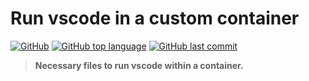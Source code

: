 # Run vscode in a custom container
[![GitHub](https://img.shields.io/github/license/jacobmannix/docker-vscode?color=blue)](LICENSE)
[![GitHub top language](https://img.shields.io/github/languages/top/jacobmannix/docker-vscode)](https://github.com/JacobMannix/docker-vscode)
[![GitHub last commit](https://img.shields.io/github/last-commit/jacobmannix/docker-vscode)](https://github.com/JacobMannix/docker-vscode/commits/master)

> <b> Necessary files to run vscode within a container. </b>
